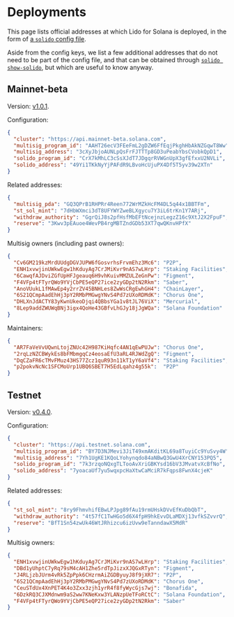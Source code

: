 # Deployments

This page lists official addresses at which Lido for Solana is deployed, in the
form of [a `solido` config file][config].

Aside from the config keys, we list a few additional addresses that do not need
to be part of the config file, and that can be obtained through [`solido
show-solido`][solido], but which are useful to know anyway.

[config]: operation/the-solido-utility.md#configuration
[solido]: operation/the-solido-utility.md

## Mainnet-beta

Version: [v1.0.1](https://github.com/ChorusOne/solido/releases/tag/v1.0.1).

Configuration:

```json
{
  "cluster": "https://api.mainnet-beta.solana.com",
  "multisig_program_id": "AAHT26ecV3FEeFmL2gDZW6FfEqjPkghHbAkNZGqwT8Ww",
  "multisig_address": "3cXyJbjoAUNLpQsFrFJTTTp8GD3uPeabYbsCVobkQpD1",
  "solido_program_id": "CrX7kMhLC3cSsXJdT7JDgqrRVWGnUpX3gfEfxxU2NVLi",
  "solido_address": "49Yi1TKkNyYjPAFdR9LBvoHcUjuPX4Df5T5yv39w2XTn"
}
```

Related addresses:

```json
{
  "multisig_pda": "GQ3QPrB1RHPRr4Reen772WrMZkHcFM4DL5q44x1BBTFm",
  "st_sol_mint": "7dHbWXmci3dT8UFYWYZweBLXgycu7Y3iL6trKn1Y7ARj",
  "withdraw_authority": "GgrQiJ8s2pfHsfMbEFtNcejnzLegzZ16c9XtJ2X2FpuF",
  "reserve": "3Kwv3pEAuoe4WevPB4rgMBTZndGDb53XT7qwQKnvHPfX"
}
```

Multisig owners (including past owners):

```json
{
  "Cv6GM219kzMrdUUdgDGVJUPW6fGosvrhsFrvmEhz3Mc6": "P2P",
  "ENH1xvwjinUWkwEgw1hKduyAg7CrJMiKvr9nAS7wLHrp": "Staking Facilities",
  "6CawqfAJDviZGfUpHFJgeauq6H9vhKuivMMZULZeGnPw": "Figment",
  "F4VFp4tFTyrQWo9YVjCbPE5eQP27ice2zyGDp2tN2Rkm": "Saber",
  "AnoVUukL1fMAwEp4y2rrZV45BNHLes8ZwWsCRgEwhGH4": "ChainLayer",
  "6S21QCmpAadEhHj3pY2RMbPMGwgYNvS4Pd7zUXoRDMdK": "Chorus One",
  "DHLXnJdACTY83yKwnUkeoDjqi4QBbsYGa1v8tJL76ViX": "Mercurial",
  "8Lep9addZWUWqBNj3igx4QoHe43GBfvLhGJy18jJgWQa": "Solana Foundation"
}
```

Maintainers:

```json
{
  "AR7FaVeVvUQwnLtojZNUc42H987KiHqfc4AN1qEwPUJw": "Chorus One",
  "2rqLzNZCBWykEs8bFMbmgqCz4eosaEfU3aRL4RJWdZgQ": "Figment",
  "DqCZaFR6cTMvFMuz43HS77Zcz1quR93n11kT1yY6aVf4": "Staking Facilities",
  "p2pokvNcNc1SFCMoUrp1UBQ6SBET7H5EdLqahz4g55k":  "P2P"
}

```

## Testnet

Version: [v0.4.0](https://github.com/ChorusOne/solido/releases/tag/v0.4.0).

Configuration:

```json
{
  "cluster": "https://api.testnet.solana.com",
  "multisig_program_id": "BY7D3NJMevi3JiT49xmAKditKL69a8TuyiCc9YuSvy4W",
  "multisig_address": "7Yh1UgKE1KQoLYohynqdo84aNBwQ3GwU4XrCNY153PQ5",
  "solido_program_id": "7k3rzqoNQxgTLTooAvXriGBKYsd16bV3JMvatvXcBfNo",
  "solido_address": "7yoacaUf7yu5wqxpcHaXtwCaMciR7kFqps8FwnX4cjeK"
}
```

Related addresses:

```json
{
  "st_sol_mint": "8ry9FhmvhifEBwLPJpg89fAu19rmUHskDVvEfKuDbQbT",
  "withdraw_authority": "4t57fC1TwHGo5d6X4fpH9hkEvvDLaMDXj13vfkSZvvrQ",
  "reserve": "BfT1Sn54zwUk46WtJRhizcu6izUvw9eTanndawX5MdR"
}
```

Multisig owners:

```json
{
  "ENH1xvwjinUWkwEgw1hKduyAg7CrJMiKvr9nAS7wLHrp": "Staking Facilities",
  "DBd1yUhptC7yRq79sM4cAH1Zhe5rdTpJizxXJQGxRTyn": "Figment",
  "J4RLjzbJUrm4vRk5ZpPpk6CHzrmAiZGDByuyJ8f9jXR7": "P2P",
  "6S21QCmpAadEhHj3pY2RMbPMGwgYNvS4Pd7zUXoRDMdK": "Chorus One",
  "CeuSTdUx4XnPET4K4o3Zxx3zjh1yrR4f8fyWycGjs7wj": "Bonafida",
  "6DzkRQ3CJXMdnwm9aS2ww7KNeKxw3YLANzpUeTFoRCtC": "Solana Foundation",
  "F4VFp4tFTyrQWo9YVjCbPE5eQP27ice2zyGDp2tN2Rkm": "Saber"
}
```
